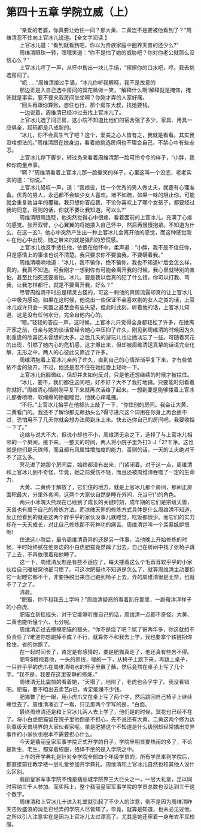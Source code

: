 <h1>第四十五章 学院立威（上）</h1>
<div id="content">&nbsp&nbsp&nbsp&nbsp&nbsp&nbsp&nbsp&nbsp
 “亲爱的老婆，你真要让她住一间？那大黄、二黄岂不是要被他看到了？”周维清忍不住向上官冰儿说道。【全文字阅读.】
 <br/>&nbsp&nbsp&nbsp&nbsp&nbsp&nbsp&nbsp&nbsp
 上官冰儿道：“看到就看到吧，你以为贵族家庭中圈养天兽的还少么?”
 <br/>&nbsp&nbsp&nbsp&nbsp&nbsp&nbsp&nbsp&nbsp
 周维清眼珠一转，嘿嘿笑道：“你不是怕了她的威胁吧？你对你老公就那么没信心么？”
 <br/>&nbsp&nbsp&nbsp&nbsp&nbsp&nbsp&nbsp&nbsp
 上官冰儿哼了一声，从怀中掏出一块儿手绢，“擦擦你的口水吧，哼。我去挑选房间了。
 <br/>&nbsp&nbsp&nbsp&nbsp&nbsp&nbsp&nbsp&nbsp
 “呃……”周维清接过手涌，“冰儿你听我解释，我不是故意的
 <br/>&nbsp&nbsp&nbsp&nbsp&nbsp&nbsp&nbsp&nbsp
 那边正是入自己选中房间的冥花微做一笑，“解释什么啊!解释就是掩饰，掩饰就是事实。要不要来我房间坐坐啊？你刚才弄的人家好痛。
 <br/>&nbsp&nbsp&nbsp&nbsp&nbsp&nbsp&nbsp&nbsp
 “回头再跟你算账，想住也行，那个房东大叔，找她要钱。
 <br/>&nbsp&nbsp&nbsp&nbsp&nbsp&nbsp&nbsp&nbsp
 一边说着，周维清已经冲过去找上官冰儿了。
 <br/>&nbsp&nbsp&nbsp&nbsp&nbsp&nbsp&nbsp&nbsp
 上官冰儿选了间正房，这小院不知道比他们的宿舍强了多少，家具、用具一应俱全，起码都是八成新的。
 <br/>&nbsp&nbsp&nbsp&nbsp&nbsp&nbsp&nbsp&nbsp
 “冰儿，你不会真生气了吧？这个，爱美之心人皆有之，我就是看看。其实我没啥想法的。”周维清跟在她身边，看着她挑选房间也不理会自己，不禁心中有些忐忑。
 <br/>&nbsp&nbsp&nbsp&nbsp&nbsp&nbsp&nbsp&nbsp
 上官冰儿停下脚步，转过务来看着周维清那一脸可怜兮兮的样子，“小胖，我和你商量点事。
 <br/>&nbsp&nbsp&nbsp&nbsp&nbsp&nbsp&nbsp&nbsp
 “啊？”周维清看着上官冰儿那一脸徽笑的样子，心里这叫一个没底，老老实实的道：“你说。”
 <br/>&nbsp&nbsp&nbsp&nbsp&nbsp&nbsp&nbsp&nbsp
 上官冰儿轻叹一声，道：“我娘说，找一个优秀的男人做丈夫，就要有心理准备。优秀的男人，永远都不会缺少女人喜欢。堵不如疏，如果一味的阻止你，可能就会重复她当年的覆辙。我只想你答应我，不论你喜欢上了哪个女孩子，都要经过我的同意，否则的话，你就不要让我知道。可以么?”
 <br/>&nbsp&nbsp&nbsp&nbsp&nbsp&nbsp&nbsp&nbsp
 周维清眼睛连眨，他突然觉得心中很疼，看着面前的上官冰儿，充满了心疼的感觉。张开双臂，小心翼翼的将她搂入自己怀中，然后再慢慢抱紧。不知道为什么，在这一玄1，他心中突然产生出一种上官冰儿会离开他的感觉，而这种感觉刚←在他心中出现，随之带来的就是强烈的恐慌感。
 <br/>&nbsp&nbsp&nbsp&nbsp&nbsp&nbsp&nbsp&nbsp
 上官冰儿也反手搂住他，依偎在他怀中，柔声道：“小胖，我不是不信任你，只是感情上的事谁也说不清楚。我只要求你不要骗我，不要瞒着我。”
 <br/>&nbsp&nbsp&nbsp&nbsp&nbsp&nbsp&nbsp&nbsp
 周维清喃喃地道：“冰儿，我不骗你，绝不骗你。我也不知道k^后会怎么样，真的，我真不知道。可我刚才一想到你有可能会离开我的时候，我心里就特别的害怕，甚至比怕死还要害怕。冰儿，要是我以后真的犯了什么错，你可以打我、骂我，让我怎样都行，就是不要离开我，好么？”
 <br/>&nbsp&nbsp&nbsp&nbsp&nbsp&nbsp&nbsp&nbsp
 尽管周维清平时总是精灵古怪的，可这一剌他的真情流露却真的让上官冰儿心中极为感动。如果在这时候，他说出一些保证不会喜欢剔的女人之类的话，上官冰儿或许只会一笑置之甚至会有些失望，但此时此刻，听着他的话，上官冰儿知道，这是没有任何水分，完全自他内心的。
 <br/>&nbsp&nbsp&nbsp&nbsp&nbsp&nbsp&nbsp&nbsp
 “嗯。”轻轻的答应一声，这时候，上官冰儿只觉得全身都轻松了许多，在她离开家之前，母亲与她的谈话曾经令她心中压抑了许久，刚见到周维清的时候因为久别重逢的欣喜还未曾想的太多。之后几夭的游玩儿也让她淡忘了一些。可随着冥花的出现，引燃了她内心的危机感，这才爆出来，但却被周维清运真挚的话语完全化解，无形之中，两人的心彼此又靠近了许多。
 <br/>&nbsp&nbsp&nbsp&nbsp&nbsp&nbsp&nbsp&nbsp
 周维清抱着上官冰儿亲热了许久，直到自己的心情渐渐平复下来，才有些依依不舍的放开，不过，他还是忍不住在她红唇上轻吻一下。
 <br/>&nbsp&nbsp&nbsp&nbsp&nbsp&nbsp&nbsp&nbsp
 上官冰儿俏脸微红，但却并未如何反对，只是他还想继续的时候才被拦住。
 <br/>&nbsp&nbsp&nbsp&nbsp&nbsp&nbsp&nbsp&nbsp
 “冰儿，要不，我们都住这间吧，好不好？大不了我打地铺。只要能时刻看着你就好。”周维清心情刚刚平复下来就再次活络了起来。一想到要是能够搂着上官冰儿那香喷喷、软绵绵的娇躯睡觉，他就心痒难搔。
 <br/>&nbsp&nbsp&nbsp&nbsp&nbsp&nbsp&nbsp&nbsp
 “不行。”上官冰儿抬手在他额头上敲了一下，“你住别的房间。我会让大黄、二黄看门的。我还不了解你那无赖劲头么?得寸进尺这个词用在你身上再合适不过，恐怕用不了几夭你就会想办法爬到床上来。快去选你自己的房间吧，我要收拾一下了。”
 <br/>&nbsp&nbsp&nbsp&nbsp&nbsp&nbsp&nbsp&nbsp
 这缩与说大不大，但说小却也不小，周维清无奈之下，选择了与上官冰儿相邻的一个房间，接下来，一整天的时间，两人将小院子里外打3-J「2?干净。这也就是他们是夭珠师，而且都有风属性增加度的能力，否则的话，一天的工夫绝对干不了这么多。
 <br/>&nbsp&nbsp&nbsp&nbsp&nbsp&nbsp&nbsp&nbsp
 冥花进了她那个房间后，始终都没有出来，门紧闭着。对于这一点，周维清和上官冰儿到不奇怪，毕竟，她之前受伤不轻，而且还被周维清吞噬了一定的生命力，
 <br/>&nbsp&nbsp&nbsp&nbsp&nbsp&nbsp&nbsp&nbsp
 大黄、二黄终于解放了，它们住的地方，就是上官冰儿那个房间，那间正房面积最大，分里外套间，这两个大家伙自然是睡在外间，充当守门的角色。
 <br/>&nbsp&nbsp&nbsp&nbsp&nbsp&nbsp&nbsp&nbsp
 两只小冰魄天熊现在已经到了成长的关键时刻，成年期的它们是宗级夭兽，天兽也有属于自己的修炼方法。而冰魄天熊的修炼方式具体是什么周维清不知道，反正他看到的就是这两个胖乎乎的家伙没事儿就睡觉，吃饭都很少。而它们的实力却在一夭夭成长，对比自己修炼那不死神功的痛苦，周维清运叫一个羡慕嫉妒恨啊!
 <br/>&nbsp&nbsp&nbsp&nbsp&nbsp&nbsp&nbsp&nbsp
 住进这小院后，最令周维清奇异的还是另一件事，当他晚上开始修炼的时候，平时始终腻在他身边的小白虎肥猫竟然蹿了出去，自己在房间中找了张椅子跳了上去，不再依偎着和他睡了。
 <br/>&nbsp&nbsp&nbsp&nbsp&nbsp&nbsp&nbsp&nbsp
 这一下，周维清反劁是有些不适应了，每天搂着这么个毛茸茸软乎乎的小家伙给自己暖被窝他都习惯了。可这次肥猫也不知道是怎么了，就算周维清主动要抱它一起睡它都不干，非要挣脱出来自己跑到椅子上去，弄的周维清很是无奈，也就不了了之了。
 <br/>&nbsp&nbsp&nbsp&nbsp&nbsp&nbsp&nbsp&nbsp
 清晨。
 <br/>&nbsp&nbsp&nbsp&nbsp&nbsp&nbsp&nbsp&nbsp
 “肥猫，你不和我去上学吗？”周维清疑惑的看着趴在那里，一副儆洋洋样子的小白虎。
 <br/>&nbsp&nbsp&nbsp&nbsp&nbsp&nbsp&nbsp&nbsp
 肥猫立刻摇摇头，对于它能够听憧自己的话，周维清一点都不奇怪，大黄、二黄也能听憧个六、七分呢。
 <br/>&nbsp&nbsp&nbsp&nbsp&nbsp&nbsp&nbsp&nbsp
 周维清走过去摸摸肥猫的额头，“你不是烧了吧？腻了哥两年多，你这就想不负责任了?难道你想跑掉不成？不行，就算你不和我去上学，我也要拿个铁链把你拴住，省的你跑了。
 <br/>&nbsp&nbsp&nbsp&nbsp&nbsp&nbsp&nbsp&nbsp
 在一起时间长了，肯定是有感情的，要是肥猫真走了，他还真有些舍不得。
 <br/>&nbsp&nbsp&nbsp&nbsp&nbsp&nbsp&nbsp&nbsp
 肥弯$瞪视着他，一头的黑线，嗖的一下，从椅子上跳下来，再跳上桌子，一只胖乎乎的虎爪在周维清喝水的杯子里蘸了蘸，然后竟然在桌子上写了几个字。“我不是，我要在这里安静的修炼。”
 <br/>&nbsp&nbsp&nbsp&nbsp&nbsp&nbsp&nbsp&nbsp
 周维清无比震惊的看着她，“天塌了，地陷了，老虎也会孚字了。我没看错吧。肥猫，要不咱出去卖艺p巳，肯定能赚不少钱。
 <br/>&nbsp&nbsp&nbsp&nbsp&nbsp&nbsp&nbsp&nbsp
 肥猫瞥了他一眼，用小虎爪又在桌上写了两个字，然后跳回自己椅子上继续睡觉去了。周维清凑近了一看，只见那两个字写的是，“白痴。
 <br/>&nbsp&nbsp&nbsp&nbsp&nbsp&nbsp&nbsp&nbsp
 最终周维清还是和上官冰儿两人去上学了，他们是的时候，冥花也已经不在了。将小白虎肥猫留在院子里他倒是不担心，先不说还有大黄、二黄这两个修为达到尊级天兽境界的大家伙看家呢。单是肥猫这个不知道是什么级别却经常搞出灵异事件的小家伙也根本不需要担心什么。
 <br/>&nbsp&nbsp&nbsp&nbsp&nbsp&nbsp&nbsp&nbsp
 今天是翡丽皇家军事学院正式开学的日子，学院里明显要热闹的多了，不论是新生、老生，都穿着校服，络绎不绝的是入学院之中。
 <br/>&nbsp&nbsp&nbsp&nbsp&nbsp&nbsp&nbsp&nbsp
 上午的开学典礼是针对全学院全部四个年级学员的，所有学员来到学院后，都直接前往教学楼一层礼堂参加开学典礼。周维清和上官冰儿自然也和其他人没什么区别。
 <br/>&nbsp&nbsp&nbsp&nbsp&nbsp&nbsp&nbsp&nbsp
 翡丽皇家军事学院不愧是翡丽城学院界三大巨头之一，一层大礼堂，足以同时容纳三千人参加。而实际上，整个翡丽皇家军事学院的学员总数也没达到三千这个数字。
 <br/>&nbsp&nbsp&nbsp&nbsp&nbsp&nbsp&nbsp&nbsp
 周维清和上官冰儿十进入礼堂就引起了不少人的注意，倒不是因为周维清昨天击败盛浪的消息已经弄的学院人尽皆知了，毕竟，就算是知道，也未必见过他。之所以引人注意实在是因为上官冰儿太过漂亮了。尤其是她还穿着一身布衣平民校服。
 <br/>&nbsp&nbsp&nbsp&nbsp&nbsp&nbsp&nbsp&nbsp
 <br/>&nbsp&nbsp&nbsp&nbsp&nbsp&nbsp&nbsp&nbsp
</div>
